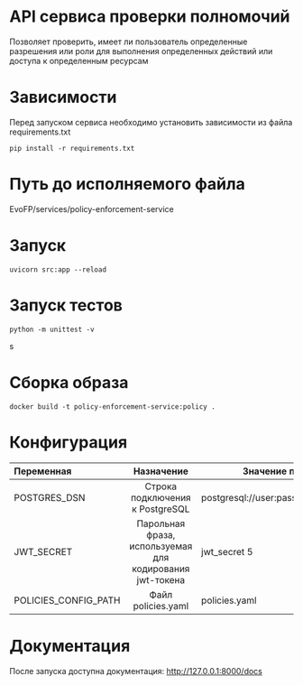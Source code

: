 # API сервиса проверки полномочий

Позволяет проверить, имеет ли пользователь определенные разрешения или роли для выполнения определенных действий или доступа к определенным ресурсам

# Зависимости

Перед запуском сервиса необходимо установить зависимости из файла requirements.txt

```
pip install -r requirements.txt
```

# Путь до исполняемого файла

EvoFP/services/policy-enforcement-service

# Запуск

```
uvicorn src:app --reload
```

# Запуск тестов

```
python -m unittest -v
```

s

# Сборка образа

```
docker build -t policy-enforcement-service:policy .
```

# Конфигурация

| Переменная           |                        Назначение                        | Значение по-умолчанию                        |
| :------------------- | :------------------------------------------------------: | -------------------------------------------- |
| POSTGRES_DSN         |             Строка подключения к PostgreSQL              | postgresql://user:pass@localhost:5432/foobar |
| JWT_SECRET           | Парольная фраза, используемая для кодирования jwt-токена | jwt_secret 5                                 |
| POLICIES_CONFIG_PATH |                    Файл policies.yaml                    | policies.yaml                                |

# Документация

После запуска доступна документация: http://127.0.0.1:8000/docs
